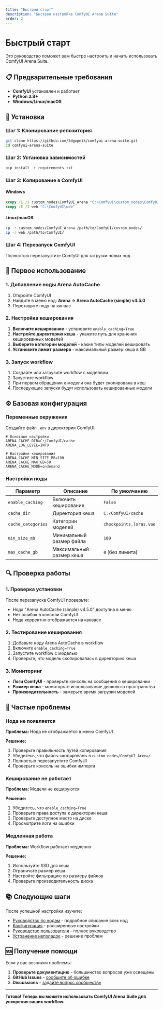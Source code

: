 ```yaml
---
title: "Быстрый старт"
description: "Быстрая настройка ComfyUI Arena Suite"
order: 2
---
```


# Быстрый старт

Это руководство поможет вам быстро настроить и начать использовать ComfyUI Arena Suite.

## 📋 Предварительные требования

- **ComfyUI** установлен и работает
- **Python 3.8+** 
- **Windows/Linux/macOS**

## 🚀 Установка

### Шаг 1: Клонирование репозитория

```bash
git clone https://github.com/3dgopnik/comfyui-arena-suite.git
cd comfyui-arena-suite
```

### Шаг 2: Установка зависимостей

```bash
pip install -r requirements.txt
```

### Шаг 3: Копирование в ComfyUI

#### Windows
```cmd
xcopy /E /I custom_nodes\ComfyUI_Arena "C:\ComfyUI\custom_nodes\ComfyUI_Arena"
xcopy /E /I web "C:\ComfyUI\web"
```

#### Linux/macOS
```bash
cp -r custom_nodes/ComfyUI_Arena /path/to/ComfyUI/custom_nodes/
cp -r web /path/to/ComfyUI/
```

### Шаг 4: Перезапуск ComfyUI

Полностью перезапустите ComfyUI для загрузки новых нод.

## 🎯 Первое использование

### 1. Добавление ноды Arena AutoCache

1. Откройте ComfyUI
2. Найдите в меню нод: **Arena → Arena AutoCache (simple) v4.5.0**
3. Перетащите ноду на канвас

### 2. Настройка кеширования

1. **Включите кеширование** - установите `enable_caching=True`
2. **Настройте директорию кеша** - укажите путь для хранения кешированных моделей
3. **Выберите категории моделей** - какие типы моделей кешировать
4. **Установите лимит размера** - максимальный размер кеша в GB

### 3. Запуск workflow

1. Создайте или загрузите workflow с моделями
2. Запустите workflow
3. При первом обращении к модели она будет скопирована в кеш
4. Последующие запуски будут использовать кешированные модели

## ⚙️ Базовая конфигурация

### Переменные окружения

Создайте файл `.env` в директории ComfyUI:

```env
# Основные настройки
ARENA_CACHE_DIR=C:/ComfyUI/cache
ARENA_LOG_LEVEL=INFO

# Настройки кеширования
ARENA_CACHE_MIN_SIZE_MB=100
ARENA_CACHE_MAX_GB=50
ARENA_CACHE_MODE=ondemand
```

### Настройки ноды

| Параметр | Описание | По умолчанию |
|----------|----------|--------------|
| `enable_caching` | Включить кеширование | `False` |
| `cache_dir` | Директория кеша | `C:/ComfyUI/cache` |
| `cache_categories` | Категории моделей | `checkpoints,loras,vae` |
| `min_size_mb` | Минимальный размер файла | `100` |
| `max_cache_gb` | Максимальный размер кеша | `0` (без лимита) |

## 🔍 Проверка работы

### 1. Проверка установки

После перезапуска ComfyUI проверьте:

- Нода "Arena AutoCache (simple) v4.5.0" доступна в меню
- Нет ошибок в консоли ComfyUI
- Нода корректно отображается на канвасе

### 2. Тестирование кеширования

1. Добавьте ноду Arena AutoCache в workflow
2. Включите `enable_caching=True`
3. Запустите workflow с моделью
4. Проверьте, что модель скопировалась в директорию кеша

### 3. Мониторинг

- **Логи ComfyUI** - проверьте консоль на сообщения о кешировании
- **Размер кеша** - мониторьте использование дискового пространства
- **Производительность** - замерьте время загрузки моделей

## 🚨 Частые проблемы

### Нода не появляется

**Проблема:** Нода не отображается в меню ComfyUI

**Решение:**
1. Проверьте правильность путей копирования
2. Убедитесь, что файлы скопированы в `custom_nodes/ComfyUI_Arena/`
3. Полностью перезапустите ComfyUI
4. Проверьте консоль на ошибки импорта

### Кеширование не работает

**Проблема:** Модели не кешируются

**Решение:**
1. Убедитесь, что `enable_caching=True`
2. Проверьте права доступа к директории кеша
3. Проверьте доступное место на диске
4. Просмотрите логи на ошибки

### Медленная работа

**Проблема:** Workflow работает медленно

**Решение:**
1. Используйте SSD для кеша
2. Ограничьте размер кеша
3. Настройте фильтрацию по размеру файлов
4. Проверьте производительность диска

## 📚 Следующие шаги

После успешной настройки изучите:

- [Руководство по нодам](nodes.md) - подробное описание всех нод
- [Конфигурация](config.md) - расширенные настройки
- [Руководство пользователя](manual.md) - полное руководство
- [Устранение неполадок](troubleshooting.md) - решение проблем

## 🆘 Получение помощи

Если у вас возникли проблемы:

1. **Проверьте документацию** - большинство вопросов уже освещены
2. **GitHub Issues** - [сообщите об ошибке](https://github.com/3dgopnik/comfyui-arena-suite/issues)
3. **Discussions** - [задайте вопрос сообществу](https://github.com/3dgopnik/comfyui-arena-suite/discussions)

---

**Готово! Теперь вы можете использовать ComfyUI Arena Suite для ускорения ваших workflow.**
